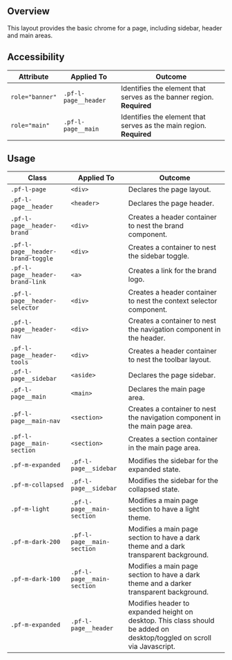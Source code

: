 ## Overview

This layout provides the basic chrome for a page, including sidebar, header and main areas.

## Accessibility

| Attribute | Applied To | Outcome |
| -- | -- | -- |
| `role="banner"` | `.pf-l-page__header` | Identifies the element that serves as the banner region. **Required** |
| `role="main"` | `.pf-l-page__main` | Identifies the element that serves as the main region. **Required** |

## Usage

| Class | Applied To | Outcome |
| -- | -- | -- |
| `.pf-l-page` | `<div>` |   Declares the page layout. |
| `.pf-l-page__header` | `<header>` |   Declares the page header. |
| `.pf-l-page__header-brand` | `<div>` |   Creates a header container to nest the brand component. |
| `.pf-l-page__header-brand-toggle` | `<div>` |   Creates a container to nest the sidebar toggle. |
| `.pf-l-page__header-brand-link` | `<a>` |   Creates a link for the brand logo. |
| `.pf-l-page__header-selector` | `<div>` |   Creates a header container to nest the context selector component. |
| `.pf-l-page__header-nav` | `<div>` |   Creates a container to nest the navigation component in the header. |
| `.pf-l-page__header-tools` | `<div>` |   Creates a header container to nest the toolbar layout. |
| `.pf-l-page__sidebar` | `<aside>` |   Declares the page sidebar. |
| `.pf-l-page__main` | `<main>` |   Declares the main page area. |
| `.pf-l-page__main-nav` | `<section>` |   Creates a container to nest the navigation component in the main page area. |
| `.pf-l-page__main-section` | `<section>` |  Creates a section container in the main page area. |
| `.pf-m-expanded` | `.pf-l-page__sidebar` |  Modifies the sidebar for the expanded state. |
| `.pf-m-collapsed` | `.pf-l-page__sidebar` |  Modifies the sidebar for the collapsed state. |
| `.pf-m-light` | `.pf-l-page__main-section` | Modifies a main page section to have a light theme. |
| `.pf-m-dark-200` | `.pf-l-page__main-section` |  Modifies a main page section to have a dark theme and a dark transparent background. |
| `.pf-m-dark-100` | `.pf-l-page__main-section` |  Modifies a main page section to have a dark theme and a darker transparent background. |
| `.pf-m-expanded` | `.pf-l-page__header` |   Modifies header to expanded height on desktop. This class should be added on desktop/toggled on scroll via Javascript. |

